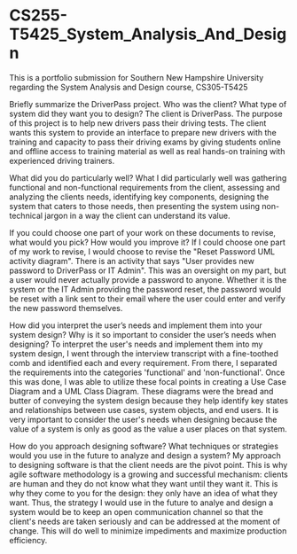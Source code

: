 # CS255-T5425_System_Analysis_And_Design
This is a portfolio submission for Southern New Hampshire University regarding the System Analysis and Design course, CS305-T5425

Briefly summarize the DriverPass project. Who was the client? What type of system did they want you to design?
The client is DriverPass. The purpose of this project is to help new drivers pass their driving tests. The client wants this system to provide an interface to prepare new drivers with the training and capacity to pass their driving exams by giving students online and offline access to training material as well as real hands-on training with experienced driving trainers.

What did you do particularly well?
What I did particularly well was gathering functional and non-functional requirements from the client, assessing and analyzing the clients needs, identifying key components, designing the system that caters to those needs, then presenting the system using non-technical jargon in a way the client can understand its value.

If you could choose one part of your work on these documents to revise, what would you pick? How would you improve it?
If I could choose one part of my work to revise, I would choose to revise the "Reset Password UML activity diagram". There is an activity that says "User provides new password to DriverPass or IT Admin". This was an oversight on my part, but a user would never actually provide a password to anyone. Whether it is the system or the IT Admin providing the password reset, the password would be reset with a link sent to their email where the user could enter and verify the new password themselves.

How did you interpret the user’s needs and implement them into your system design? Why is it so important to consider the user’s needs when designing?
To interpret the user's needs and implement them into my system design, I went through the interview transcript with a fine-toothed comb and identified each and every requirement. From there, I separated the requirements into the categories 'functional' and 'non-functional'. Once this was done, I was able to utilize these focal points in creating a Use Case Diagram and a UML Class Diagram. These diagrams were the bread and butter of conveying the system design because they help identify key states and relationships between use cases, system objects, and end users. It is very important to consider the user's needs when designing because the value of a system is only as good as the value a user places on that system.

How do you approach designing software? What techniques or strategies would you use in the future to analyze and design a system?
My approach to designing software is that the client needs are the pivot point. This is why agile software methodology is a growing and successful mechanism: clients are human and they do not know what they want until they want it. This is why they come to you for the design: they only have an idea of what they want. Thus, the strategy I would use in the future to analye and design a system would be to keep an open communication channel so that the client's needs are taken seriously and can be addressed at the moment of change. This will do well to minimize impediments and maximize production efficiency.
